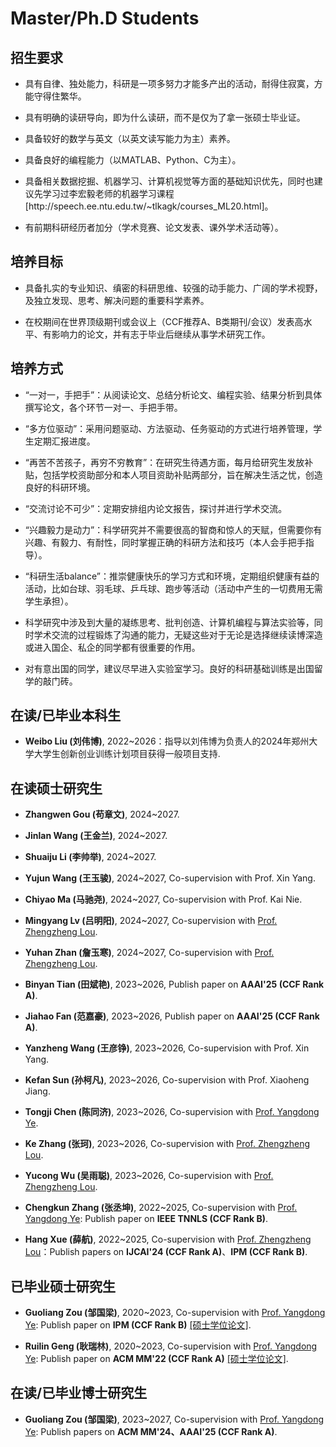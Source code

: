 # Master/Ph.D Students

## 招生要求

<ul>
<p style="margin-top: 8px;"><li>具有自律、独处能力，科研是一项多努力才能多产出的活动，耐得住寂寞，方能守得住繁华。</li></p>
  
<p style="margin-top: 8px;"><li>具有明确的读研导向，即为什么读研，而不是仅为了拿一张硕士毕业证。</li></p>
  
<p style="margin-top: 8px;"><li>具备较好的数学与英文（以英文读写能力为主）素养。</li></p>
  
<p style="margin-top: 8px;"><li>具备良好的编程能力（以MATLAB、Python、C为主）。</li></p>
  
<p style="margin-top: 8px;"><li>具备相关数据挖掘、机器学习、计算机视觉等方面的基础知识优先，同时也建议先学习过李宏毅老师的机器学习课程[http://speech.ee.ntu.edu.tw/~tlkagk/courses_ML20.html]。</li></p>

<p style="margin-top: 8px;"><li>有前期科研经历者加分（学术竞赛、论文发表、课外学术活动等）。</li></p>

</ul>

## 培养目标

<ul>
  
<p style="margin-top: 8px;"><li>具备扎实的专业知识、缜密的科研思维、较强的动手能力、广阔的学术视野，及独立发现、思考、解决问题的重要科学素养。</li></p>

<p style="margin-top: 8px;"><li>在校期间在世界顶级期刊或会议上（CCF推荐A、B类期刊/会议）发表高水平、有影响力的论文，并有志于毕业后继续从事学术研究工作。</li></p>

</ul>


## 培养方式

<ul>
<p style="margin-top: 8px;"><li>“一对一，手把手”：从阅读论文、总结分析论文、编程实验、结果分析到具体撰写论文，各个环节一对一、手把手带。</li></p>
  
<p style="margin-top: 8px;"><li>“多方位驱动”：采用问题驱动、方法驱动、任务驱动的方式进行培养管理，学生定期汇报进度。</li></p>
  
<p style="margin-top: 8px;"><li>“再苦不苦孩子，再穷不穷教育”：在研究生待遇方面，每月给研究生发放补贴，包括学校资助部分和本人项目资助补贴两部分，旨在解决生活之忧，创造良好的科研环境。</li></p>
  
<p style="margin-top: 8px;"><li>“交流讨论不可少”：定期安排组内论文报告，探讨并进行学术交流。</li></p>
  
<p style="margin-top: 8px;"><li>“兴趣毅力是动力”：科学研究并不需要很高的智商和惊人的天赋，但需要你有兴趣、有毅力、有耐性，同时掌握正确的科研方法和技巧（本人会手把手指导）。</li></p>
  
<p style="margin-top: 8px;"><li>“科研生活balance”：推崇健康快乐的学习方式和环境，定期组织健康有益的活动，比如台球、羽毛球、乒乓球、跑步等活动（活动中产生的一切费用无需学生承担）。</li></p>

<p style="margin-top: 8px;"><li>科学研究中涉及到大量的凝练思考、批判创造、计算机编程与算法实验等，同时学术交流的过程锻炼了沟通的能力，无疑这些对于无论是选择继续读博深造或进入国企、私企的同学都有很重要的作用。</li></p>
  
<p style="margin-top: 8px;"><li>对有意出国的同学，建议尽早进入实验室学习。良好的科研基础训练是出国留学的敲门砖。</li></p>

</ul>


## 在读/已毕业本科生

<ul>

<p style="margin-top: 8px;"><li><b>Weibo Liu (刘伟博)</b>, 2022~2026：指导以刘伟博为负责人的2024年郑州大学大学生创新创业训练计划项目获得一般项目支持.</li></p>

</ul>


## 在读硕士研究生

<ul>
<p style="margin-top: 8px;"><li><b>Zhangwen Gou (苟章文)</b>, 2024~2027. </li></p>

<p style="margin-top: 8px;"><li><b>Jinlan Wang (王金兰)</b>, 2024~2027. </li></p>

<p style="margin-top: 8px;"><li><b>Shuaiju Li (李帅举)</b>, 2024~2027. </li></p>

<p style="margin-top: 8px;"><li><b>Yujun Wang (王玉骏)</b>, 2024~2027, Co-supervision with Prof. Xin Yang.</li></p>

<p style="margin-top: 8px;"><li><b>Chiyao Ma (马驰尧)</b>, 2024~2027, Co-supervision with Prof. Kai Nie.</li></p>

<p style="margin-top: 8px;"><li><b>Mingyang Lv (吕明阳)</b>, 2024~2027, Co-supervision with <a href = "http://www5.zzu.edu.cn/mlis/info/1011/1031.htm">Prof. Zhengzheng Lou</a>.</li></p>

<p style="margin-top: 8px;"><li><b>Yuhan Zhan (詹玉寒)</b>, 2024~2027, Co-supervision with <a href = "http://www5.zzu.edu.cn/mlis/info/1011/1031.htm">Prof. Zhengzheng Lou</a>.</li></p>

<p style="margin-top: 8px;"><li><b>Binyan Tian (田斌艳)</b>, 2023~2026, Publish paper on <b>AAAI'25 (CCF Rank A)</b>.</li></p>

<p style="margin-top: 8px;"><li><b>Jiahao Fan (范嘉豪)</b>, 2023~2026, Publish paper on <b>AAAI'25 (CCF Rank A)</b>. </li></p>

<p style="margin-top: 8px;"><li><b>Yanzheng Wang (王彦铮)</b>, 2023~2026, Co-supervision with Prof. Xin Yang.</li></p>

<p style="margin-top: 8px;"><li><b>Kefan Sun (孙柯凡)</b>, 2023~2026, Co-supervision with Prof. Xiaoheng Jiang.</li></p>

<p style="margin-top: 8px;"><li><b>Tongji Chen (陈同济)</b>, 2023~2026, Co-supervision with <a href = "http://www5.zzu.edu.cn/mlis/">Prof. Yangdong Ye</a>. </li></p>
  
<p style="margin-top: 8px;"><li><b>Ke Zhang (张珂)</b>, 2023~2026, Co-supervision with <a href = "http://www5.zzu.edu.cn/mlis/info/1011/1031.htm">Prof. Zhengzheng Lou</a>.</li></p>

<p style="margin-top: 8px;"><li><b>Yucong Wu (吴雨聪)</b>, 2023~2026, Co-supervision with <a href = "http://www5.zzu.edu.cn/mlis/info/1011/1031.htm">Prof. Zhengzheng Lou</a>.</li></p>

<p style="margin-top: 8px;"><li><b>Chengkun Zhang (张丞坤)</b>, 2022~2025, Co-supervision with <a href = "http://www5.zzu.edu.cn/mlis/">Prof. Yangdong Ye</a>: Publish paper on <b>IEEE TNNLS (CCF Rank B)</b>.</li></p>
  
<p style="margin-top: 8px;"><li><b>Hang Xue (薛航)</b>, 2022~2025, Co-supervision with <a href = "http://www5.zzu.edu.cn/mlis/info/1011/1031.htm">Prof. Zhengzheng Lou</a>：Publish papers on <b>IJCAI'24 (CCF Rank A)</b>、<b>IPM (CCF Rank B)</b>. </li></p>

</ul>

## 已毕业硕士研究生

<ul>
<p style="margin-top: 8px;"><li><b>Guoliang Zou (邹国梁)</b>, 2020~2023, Co-supervision with <a href = "http://www5.zzu.edu.cn/mlis/">Prof. Yangdong Ye</a>: Publish paper on <b>IPM (CCF Rank B)</b> <a href = "https://d.wanfangdata.com.cn/thesis/ChJUaGVzaXNOZXdTMjAyNDAxMDkSCFk0MTU5OTA4GggxNDFkd3R5cw%3D%3D">[硕士学位论文]</a>.</li></p>
  
<p style="margin-top: 8px;"><li><b>Ruilin Geng (耿瑞林)</b>, 2020~2023, Co-supervision with <a href = "http://www5.zzu.edu.cn/mlis/">Prof. Yangdong Ye</a>: Publish paper on <b>ACM MM'22 (CCF Rank A)</b> <a href = "https://d.wanfangdata.com.cn/thesis/ChJUaGVzaXNOZXdTMjAyNDAxMDkSCFk0MTU3NDYxGghmbmhvYjdhaA%3D%3D">[硕士学位论文]</a>.</li></p> 

</ul>

## 在读/已毕业博士研究生
<ul>
 
<p style="margin-top: 8px;"><li><b>Guoliang Zou (邹国梁)</b>, 2023~2027, Co-supervision with <a href = "http://www5.zzu.edu.cn/mlis/">Prof. Yangdong Ye</a>: Publish papers on <b>ACM MM'24、AAAI'25 (CCF Rank A)</b>. </li></p>

</ul>

